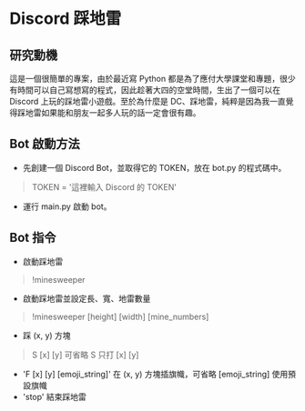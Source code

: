 # Discord 踩地雷

## 研究動機
這是一個很簡單的專案，由於最近寫 Python 都是為了應付大學課堂和專題，很少有時間可以自己寫想寫的程式，因此趁著大四的空堂時間，生出了一個可以在 Discord 上玩的踩地雷小遊戲。至於為什麼是 DC、踩地雷，純粹是因為我一直覺得踩地雷如果能和朋友一起多人玩的話一定會很有趣。

## Bot 啟動方法
- 先創建一個 Discord Bot，並取得它的 TOKEN，放在 bot.py 的程式碼中。
> TOKEN = '這裡輸入 Discord 的 TOKEN'
- 運行 main.py 啟動 bot。

## Bot 指令
-  啟動踩地雷
> !minesweeper
- 啟動踩地雷並設定長、寬、地雷數量
> !minesweeper [height] [width] [mine_numbers]
- 踩 (x, y) 方塊
> S [x] [y]
可省略 S 只打
> [x] [y]

- 'F [x] [y] [emoji_string]' 在 (x, y) 方塊插旗幟，可省略 [emoji_string] 使用預設旗幟
- 'stop' 結束踩地雷
